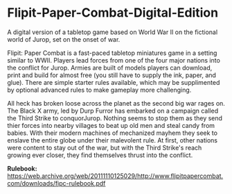 # Flipit-Paper-Combat-Digital-Edition
A digital version of a tabletop game based on World War II on the fictional world of Jurop, set on the onset of war. 

Flipit: Paper Combat is a fast-paced tabletop miniatures game in a setting similar to WWII. Players lead forces from one of the four major nations into the conflict for Jurop. Armies are built of models players can download, print and build for almost free (you still have to supply the ink, paper, and glue). There are simple starter rules available, which may be supplimented by optional advanced rules to make gameplay more challenging.

All heck has broken loose across the planet as the second big war rages on. The Black X army, led by Durp Furror has embarked on a campaign called the Third Strike to conquorJurop. Nothing seems to stop them as they send thier forces into nearby villages to beat up old men and steal candy from babies. With their modern machines of mechanized mayhem they seek to enslave the entire globe under their malevolent rule. At first, other nations were content to stay out of the war, but with the Third Strike's reach growing ever closer, they find themselves thrust into the conflict.


**Rulebook:** https://web.archive.org/web/20111110125029/http://www.flipitpapercombat.com/downloads/fipc-rulebook.pdf
